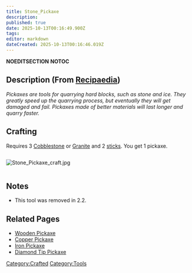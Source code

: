 ```yaml
---
title: Stone_Pickaxe
description: 
published: true
date: 2025-10-13T00:16:49.900Z
tags: 
editor: markdown
dateCreated: 2025-10-13T00:16:46.019Z
---
```


__NOEDITSECTION__ __NOTOC__

## Description (From [Recipaedia](.. "wikilink"))

*Pickaxes are tools for quarrying hard blocks, such as stone and ice.
They greatly speed up the quarrying process, but eventually they will
get damaged and fail. Pickaxes made of better materials will last longer
and quarry faster.*

## Crafting

Requires 3 [Cobblestone](../Construction/Cobblestone.md "wikilink") or
[Granite](../Terrain/Granite.md "wikilink") and 2 [sticks](stick "wikilink"). You get
1 pickaxe.  

<div style="overflow: hidden">

![Stone_Pickaxe_craft.jpg](Stone_Pickaxe_craft.jpg
"Stone_Pickaxe_craft.jpg")

</div>

## Notes

  - This tool was removed in 2.2.

## Related Pages

  - [Wooden Pickaxe](Wooden_Pickaxe.md "wikilink")
  - [Copper Pickaxe](Copper_Pickaxe.md "wikilink")
  - [Iron Pickaxe](Iron_Pickaxe.md "wikilink")
  - [Diamond Tip Pickaxe](Diamond_Tip_Pickaxe.md "wikilink")

[Category:Crafted](Category:Crafted "wikilink")
[Category:Tools](Category:Tools "wikilink")